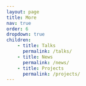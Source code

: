 ```yaml
---
layout: page
title: More
nav: true
order: 6
dropdown: true
children: 
    - title: Talks
      permalink: /talks/
    - title: News
      permalink: /news/
    - title: Projects
      permalink: /projects/
---
```

